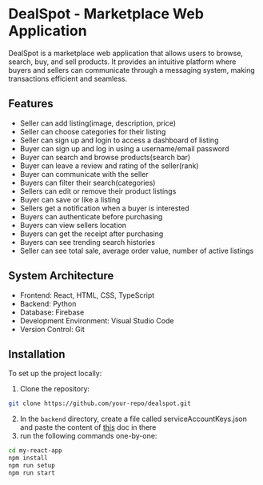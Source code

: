 # DealSpot - Marketplace Web Application

DealSpot is a marketplace web application that allows users to browse, search, buy, and sell products. It provides an intuitive platform where buyers and sellers can communicate through a messaging system, making transactions efficient and seamless.

## Features

- Seller can add listing(image, description, price) 
- Seller can choose categories for their listing 
- Seller can sign up and login to access a dashboard of listing 
- Buyer can sign up and log in using a username/email password 
- Buyer can search and browse products(search bar)
- Buyer can leave a review and rating of the seller(rank)
- Buyer can communicate with the seller
- Buyers can filter their search(categories)
- Sellers can edit or remove their product listings
- Buyer can save or like a listing
 - Sellers get a notification when a buyer is interested
- Buyers can authenticate before purchasing
- Buyers can view sellers location 
- Buyers can get the receipt after purchasing
- Buyers can see trending search histories
- Seller can see total sale, average order value, number of active listings

## System Architecture
- Frontend: React, HTML, CSS, TypeScript
- Backend: Python
- Database: Firebase
- Development Environment: Visual Studio Code
- Version Control: Git

## Installation
To set up the project locally: 

1) Clone the repository:
```bash
git clone https://github.com/your-repo/dealspot.git
```
2) In the `backend` directory, create a file called serviceAccountKeys.json and paste the content of [this](https://docs.google.com/document/d/1pqzMDWZxHIyhM9Gb3WghWehkSq0_YH8p5ciY_QwuFEg/edit?usp=sharing) doc in there 
3) run the following commands one-by-one:
```bash
cd my-react-app
npm install
npm run setup
npm run start
```

